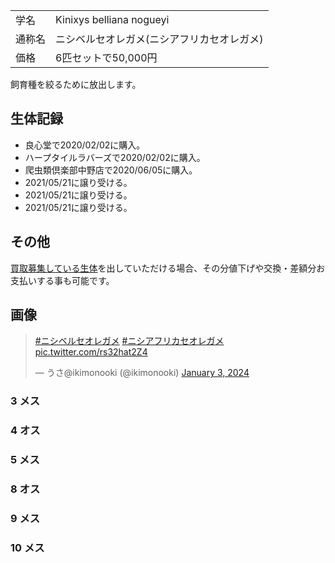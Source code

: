 |||
|:-|:-|
| 学名 | Kinixys belliana nogueyi |
| 通称名 | ニシベルセオレガメ(ニシアフリカセオレガメ) |
| 価格 | 6匹セットで50,000円 |

飼育種を絞るために放出します。

## 生体記録

- 良心堂で2020/02/02に購入。
- ハープタイルラバーズで2020/02/02に購入。
- 爬虫類倶楽部中野店で2020/06/05に購入。
- 2021/05/21に譲り受ける。
- 2021/05/21に譲り受ける。
- 2021/05/21に譲り受ける。

## その他

[買取募集している生体](/shopping/purchase-price-list)を出していただける場合、その分値下げや交換・差額分お支払いする事も可能です。

## 画像

<blockquote class="twitter-tweet"><p lang="qme" dir="ltr"><a href="https://twitter.com/hashtag/%E3%83%8B%E3%82%B7%E3%83%99%E3%83%AB%E3%82%BB%E3%82%AA%E3%83%AC%E3%82%AC%E3%83%A1?src=hash&amp;ref_src=twsrc%5Etfw">#ニシベルセオレガメ</a> <a href="https://twitter.com/hashtag/%E3%83%8B%E3%82%B7%E3%82%A2%E3%83%95%E3%83%AA%E3%82%AB%E3%82%BB%E3%82%AA%E3%83%AC%E3%82%AC%E3%83%A1?src=hash&amp;ref_src=twsrc%5Etfw">#ニシアフリカセオレガメ</a> <a href="https://t.co/rs32hat2Z4">pic.twitter.com/rs32hat2Z4</a></p>&mdash; うさ@ikimonooki (@ikimonooki) <a href="https://twitter.com/ikimonooki/status/1742385012618719326?ref_src=twsrc%5Etfw">January 3, 2024</a></blockquote> <script async src="https://platform.twitter.com/widgets.js" charset="utf-8"></script>

### 3 メス
### 4 オス
### 5 メス
### 8 オス
### 9 メス
### 10 メス
